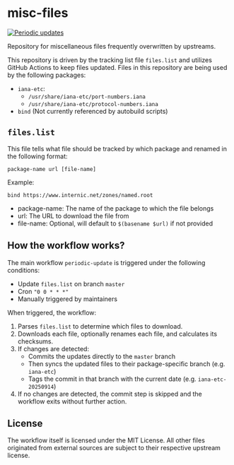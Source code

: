 # misc-files

[![Periodic updates](https://github.com/AOSC-Dev/misc-files/actions/workflows/periodic-update.yml/badge.svg)](https://github.com/AOSC-Dev/misc-files/actions/workflows/periodic-update.yml)

Repository for miscellaneous files frequently overwritten by upstreams.

This repository is driven by the tracking list file `files.list` and utilizes GitHub Actions to keep files updated. Files in this repository are being used by the following packages:

- `iana-etc`: 
  - `/usr/share/iana-etc/port-numbers.iana`
  - `/usr/share/iana-etc/protocol-numbers.iana`
- `bind` (Not currently referenced by autobuild scripts)

## `files.list`

This file tells what file should be tracked by which package and renamed in the following format:

```
package-name url [file-name]
```

Example:

```
bind https://www.internic.net/zones/named.root
```

* package-name: The name of the package to which the file belongs
* url: The URL to download the file from
* file-name: Optional, will default to `$(basename $url)` if not provided

## How the workflow works?

The main workflow `periodic-update` is triggered under the following conditions:

- Update `files.list` on branch `master`
- Cron `"0 0 * * *"`
- Manually triggered by maintainers

When triggered, the workflow:

1. Parses `files.list` to determine which files to download.
2. Downloads each file, optionally renames each file, and calculates its checksums.
3. If changes are detected:
   - Commits the updates directly to the `master` branch
   - Then syncs the updated files to their package-specific branch (e.g. `iana-etc`)
   - Tags the commit in that branch with the current date (e.g. `iana-etc-20250914`)
4. If no changes are detected, the commit step is skipped and the workflow exits without further action.

## License

The workflow itself is licensed under the MIT License. All other files originated from external sources are subject to their respective upstream license.
